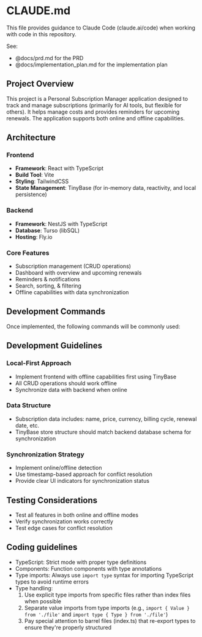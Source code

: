 # CLAUDE.md

This file provides guidance to Claude Code (claude.ai/code) when working with code in this repository.

See:
- @docs/prd.md for the PRD
- @docs/implementation_plan.md for the implementation plan

## Project Overview

This project is a Personal Subscription Manager application designed to track and manage subscriptions (primarily for AI tools, but flexible for others). It helps manage costs and provides reminders for upcoming renewals. The application supports both online and offline capabilities.

## Architecture

### Frontend
- **Framework**: React with TypeScript
- **Build Tool**: Vite
- **Styling**: TailwindCSS
- **State Management**: TinyBase (for in-memory data, reactivity, and local persistence)

### Backend
- **Framework**: NestJS with TypeScript
- **Database**: Turso (libSQL)
- **Hosting**: Fly.io

### Core Features
- Subscription management (CRUD operations)
- Dashboard with overview and upcoming renewals
- Reminders & notifications
- Search, sorting, & filtering
- Offline capabilities with data synchronization

## Development Commands

Once implemented, the following commands will be commonly used:

## Development Guidelines

### Local-First Approach
- Implement frontend with offline capabilities first using TinyBase
- All CRUD operations should work offline
- Synchronize data with backend when online

### Data Structure
- Subscription data includes: name, price, currency, billing cycle, renewal date, etc.
- TinyBase store structure should match backend database schema for synchronization

### Synchronization Strategy
- Implement online/offline detection
- Use timestamp-based approach for conflict resolution
- Provide clear UI indicators for synchronization status

## Testing Considerations
- Test all features in both online and offline modes
- Verify synchronization works correctly
- Test edge cases for conflict resolution

## Coding guidelines

- TypeScript: Strict mode with proper type definitions
- Components: Function components with type annotations
- Type imports: Always use `import type` syntax for importing TypeScript types to avoid runtime errors
- Type handling:
  1. Use explicit type imports from specific files rather than index files when possible
  2. Separate value imports from type imports (e.g., `import { Value } from './file'` and `import type { Type } from './file'`)
  3. Pay special attention to barrel files (index.ts) that re-export types to ensure they're properly structured